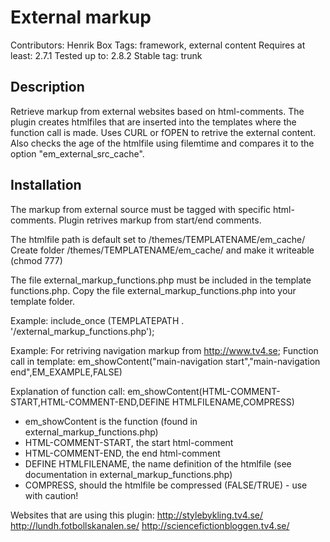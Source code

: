 External markup
===============
Contributors: Henrik Box
Tags: framework, external content
Requires at least: 2.7.1
Tested up to: 2.8.2
Stable tag: trunk

Description
-----------
Retrieve markup from external websites based on html-comments.
The plugin creates htmlfiles that are inserted into the templates
where the function call is made. Uses CURL or fOPEN to retrive the
external content. Also checks the age of the htmlfile using filemtime
and compares it to the option "em_external_src_cache".
 
Installation
------------
The markup from external source must be tagged with specific html-comments.
Plugin retrives markup from start/end comments.
 
The htmlfile path is default set to /themes/TEMPLATENAME/em_cache/
Create folder /themes/TEMPLATENAME/em_cache/ and make it writeable (chmod 777)
 
The file external_markup_functions.php must be included in the template functions.php.
Copy the file external_markup_functions.php into your template folder.
 
Example: include_once (TEMPLATEPATH . '/external_markup_functions.php');

Example:
For retriving navigation markup from http://www.tv4.se;
Function call in template:  em_showContent("main-navigation start","main-navigation end",EM_EXAMPLE,FALSE)
 
Explanation of function call:
em_showContent(HTML-COMMENT-START,HTML-COMMENT-END,DEFINE HTMLFILENAME,COMPRESS)
 
* em_showContent is the function (found in external_markup_functions.php)
* HTML-COMMENT-START, the start html-comment
* HTML-COMMENT-END, the end html-comment
* DEFINE HTMLFILENAME, the name definition of the htmlfile (see documentation in external_markup_functions.php)
* COMPRESS, should the htmlfile be compressed (FALSE/TRUE) - use with caution! 

Websites that are using this plugin:
http://stylebykling.tv4.se/
http://lundh.fotbollskanalen.se/
http://sciencefictionbloggen.tv4.se/	